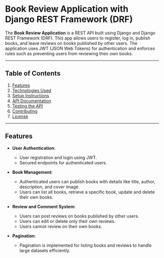 # Book Review Application with Django REST Framework (DRF)


The **Book Review Application** is a REST API built using Django and Django REST Framework (DRF). This app allows users to register, log in, publish books, and leave reviews on books published by other users. The application uses JWT (JSON Web Tokens) for authentication and enforces rules such as preventing users from reviewing their own books.

---

## Table of Contents

1. [Features](#features)
2. [Technologies Used](#technologies-used)
3. [Setup Instructions](#setup-instructions)
4. [API Documentation](#api-documentation)
5. [Testing the API](#testing-the-api)
6. [Contributing](#contributing)
7. [License](#license)

---

## Features

- **User Authentication**:
  - User registration and login using JWT.
  - Secured endpoints for authenticated users.

- **Book Management**:
  - Authenticated users can publish books with details like title, author, description, and cover image.
  - Users can list all books, retrieve a specific book, update and delete their own books.

- **Review and Comment System**:
  - Users can post reviews on books published by other users.
  - Users can edit or delete only their own reviews.
  - Users cannot review on their own books.

- **Pagination**:
  - Pagination is implemented for listing books and reviews to handle large datasets efficiently.

